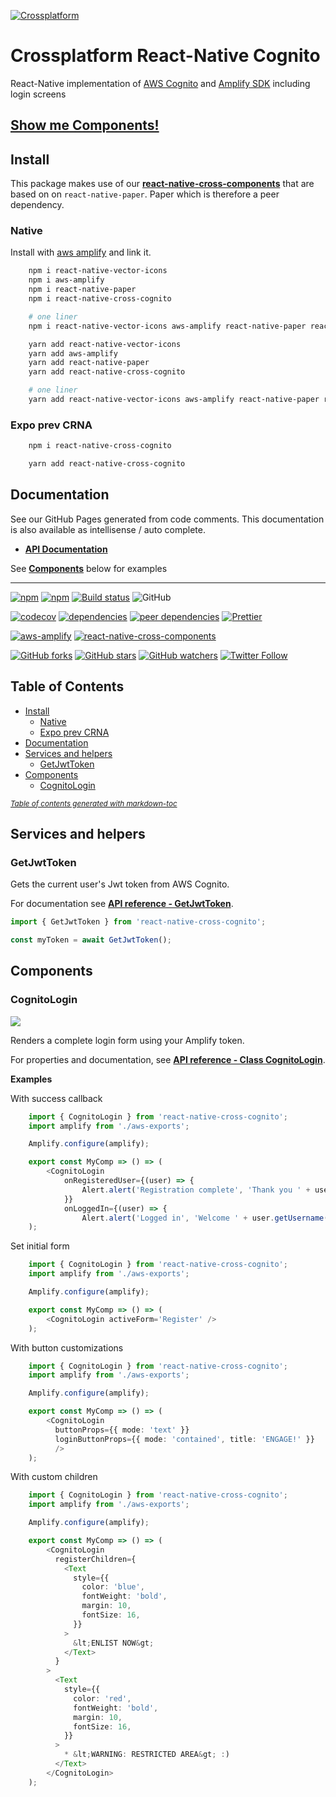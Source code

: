 [![Crossplatform](https://crossplatform.se/wp-content/uploads/2018/05/Crossplatform-Sweden-AB-01_web.jpg)](https://www.crossplatform.se/)

<!-- language-all: javascript -->

# Crossplatform React-Native Cognito

React-Native implementation of [AWS Cognito](https://aws.amazon.com/cognito/) and [Amplify SDK](https://aws-amplify.github.io/docs/js/start?ref=amplify-rn-btn&platform=react-native#step-4-integrate-aws-resources) including login screens

## [Show me Components!](#components)

## Install

This package makes use of our **[react-native-cross-components](https://github.com/crossplatformsweden/react-native-components)** that are based on on `react-native-paper`. Paper which is therefore a peer dependency.

### Native

Install with [aws amplify](https://aws-amplify.github.io/docs/js/tutorials/building-react-native-apps/) and link it.

```bash
	npm i react-native-vector-icons
	npm i aws-amplify
	npm i react-native-paper
	npm i react-native-cross-cognito

	# one liner
	npm i react-native-vector-icons aws-amplify react-native-paper react-native-cross-cognito
```

```bash
	yarn add react-native-vector-icons
	yarn add aws-amplify
	yarn add react-native-paper
	yarn add react-native-cross-cognito

	# one liner
	yarn add react-native-vector-icons aws-amplify react-native-paper react-native-cross-cognito
```

### Expo prev CRNA

```bash
	npm i react-native-cross-cognito
```

```bash
	yarn add react-native-cross-cognito
```

## Documentation

See our GitHub Pages generated from code comments. This documentation is also available as intellisense / auto complete.

- **[API Documentation](https://crossplatformsweden.github.io/react-native-cross-cognito/)**

See **[Components](#components)** below for examples

---

[![npm](https://img.shields.io/npm/v/react-native-cross-cognito.svg)](https://www.npmjs.com/package/react-native-cross-cognito) [![npm](https://img.shields.io/npm/dt/react-native-cross-cognito.svg)](https://www.npmjs.com/package/react-native-cross-cognito) [![Build status](https://crossplatformsweden.visualstudio.com/ParkeraApp/_apis/build/status/react-native-cross-cognito-CI)](https://crossplatformsweden.visualstudio.com/ParkeraApp/_build/latest?definitionId=16) ![GitHub](https://img.shields.io/github/license/crossplatformsweden/react-native-cross-cognito.svg)

[![codecov](https://codecov.io/gh/crossplatformsweden/react-native-cross-cognito/branch/master/graph/badge.svg)](https://codecov.io/gh/crossplatformsweden/react-native-cross-cognito) [![dependencies](https://david-dm.org/crossplatformsweden/react-native-cross-cognito/status.svg)](https://david-dm.org/crossplatformsweden/react-native-cross-cognito) [![peer dependencies](https://img.shields.io/david/peer/crossplatformsweden/react-native-cross-cognito.svg)](https://github.com/crossplatformsweden/react-native-cross-cognito) [![Prettier](https://img.shields.io/badge/styled_with-prettier-ff69b4.svg)](https://github.com/prettier/prettier)

[![aws-amplify](https://img.shields.io/badge/AWS%20Amplify-v1.1.17-blue.svg)](https://github.com/aws-amplify/amplify-js) [![react-native-cross-components](https://img.shields.io/badge/React%20Native%20Cross%20Components-v0.2.7-blue.svg)](https://github.com/crossplatformsweden/react-native-components)

[![GitHub forks](https://img.shields.io/github/forks/crossplatformsweden/react-native-cross-cognito.svg?style=social&label=Fork)](https://github.com/crossplatformsweden/react-native-cross-cognito)
[![GitHub stars](https://img.shields.io/github/stars/crossplatformsweden/react-native-cross-cognito.svg?style=social&label=Star)](https://github.com/crossplatformsweden/react-native-cross-cognito) [![GitHub watchers](https://img.shields.io/github/watchers/crossplatformsweden/react-native-cross-cognito.svg?style=social&label=Watch)](https://github.com/crossplatformsweden/react-native-cross-cognito) [![Twitter Follow](https://img.shields.io/twitter/follow/crossplatformse.svg?style=social)](https://twitter.com/crossplatformse)

## Table of Contents

- [Install](#install)
  - [Native](#native)
  - [Expo prev CRNA](#expo-prev-crna)
- [Documentation](#documentation)
- [Services and helpers](#services-and-helpers)
  - [GetJwtToken](#getjwttoken)
- [Components](#components)
  - [CognitoLogin](#cognitologin)

<small><i><a href='http://ecotrust-canada.github.io/markdown-toc/'>Table of contents generated with markdown-toc</a></i></small>

## Services and helpers

### GetJwtToken

Gets the current user's Jwt token from AWS Cognito.

For documentation see **[API reference - GetJwtToken](https://crossplatformsweden.github.io/react-native-cross-cognito/modules/_jwt_getjwttoken_.html)**.

```typescript
import { GetJwtToken } from 'react-native-cross-cognito';

const myToken = await GetJwtToken();
```

## Components

### CognitoLogin

![](https://media.giphy.com/media/TGMBAkTYs1Xhojabxl/giphy.gif)

Renders a complete login form using your Amplify token.

For properties and documentation, see **[API reference - Class CognitoLogin](https://crossplatformsweden.github.io/react-native-cross-cognito/classes/_login_components_cognitologin_.cognitologin.html)**.

**Examples**

With success callback

```typescript
	import { CognitoLogin } from 'react-native-cross-cognito';
	import amplify from './aws-exports';

	Amplify.configure(amplify);

	export const MyComp => () => (
		<CognitoLogin
			onRegisteredUser={(user) => {
				Alert.alert('Registration complete', 'Thank you ' + user.getUsername());
			}}
			onLoggedIn={(user) => {
				Alert.alert('Logged in', 'Welcome ' + user.getUsername());			}} />
	);
```

Set initial form

```typescript
	import { CognitoLogin } from 'react-native-cross-cognito';
	import amplify from './aws-exports';

	Amplify.configure(amplify);

	export const MyComp => () => (
		<CognitoLogin activeForm='Register' />
	);
```

With button customizations

```typescript
	import { CognitoLogin } from 'react-native-cross-cognito';
	import amplify from './aws-exports';

	Amplify.configure(amplify);

	export const MyComp => () => (
        <CognitoLogin
          buttonProps={{ mode: 'text' }}
          loginButtonProps={{ mode: 'contained', title: 'ENGAGE!' }}
          />
	);
```

With custom children

```typescript
	import { CognitoLogin } from 'react-native-cross-cognito';
	import amplify from './aws-exports';

	Amplify.configure(amplify);

	export const MyComp => () => (
        <CognitoLogin
          registerChildren={
            <Text
              style={{
                color: 'blue',
                fontWeight: 'bold',
                margin: 10,
                fontSize: 16,
              }}
            >
              &lt;ENLIST NOW&gt;
            </Text>
          }
        >
          <Text
            style={{
              color: 'red',
              fontWeight: 'bold',
              margin: 10,
              fontSize: 16,
            }}
          >
            * &lt;WARNING: RESTRICTED AREA&gt; :)
          </Text>
        </CognitoLogin>
	);
```

